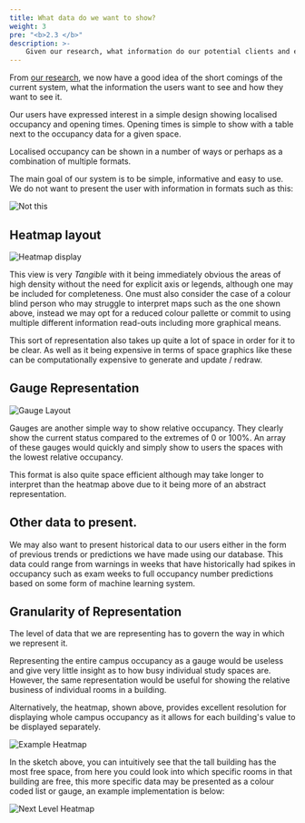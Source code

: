 ```yaml
---
title: What data do we want to show?
weight: 3
pre: "<b>2.3 </b>"
description: >-
    Given our research, what information do our potential clients and end-users want to see?
---
```


From [our research](/research/), we now have a good idea of the short comings of the current system, what the information the users want to see and how they want to see it.

Our users have expressed interest in a simple design showing localised occupancy and opening times. Opening times is simple to show with a table next to the occupancy data for a given space.

Localised occupancy can be shown in a number of ways or perhaps as a combination of multiple formats.

The main goal of our system is to be simple, informative and easy to use. We do not want to present the user with information in formats such as this:

![Not this](/images/uploads/notthis.png)

## Heatmap layout


![Heatmap display](/images/uploads/heatmap2.png)

This view is very *Tangible* with it being immediately obvious the areas of high density without the need for explicit axis or legends, although one may be included for completeness. One must also consider the case of a colour blind person who may struggle to interpret maps such as the one shown above, instead we may opt for a reduced colour pallette or commit to using multiple different information read-outs including more graphical means.

This sort of representation also takes up quite a lot of space in order for it to be clear. As well as it being expensive in terms of space graphics like these can be computationally expensive to generate and update / redraw.


## Gauge Representation 

![Gauge Layout](/images/uploads/gauge.png)

Gauges are another simple way to show relative occupancy. They clearly show the current status compared to the extremes of 0 or 100%. An array of these gauges would quickly and simply show to users the spaces with the lowest relative occupancy.

This format is also quite space efficient although may take longer to interpret than the heatmap above due to it being more of an abstract representation.

## Other data to present.

We may also want to present historical data to our users either in the form of previous trends or predictions we have made using our database. 
This data could range from warnings in weeks that have historically had spikes in occupancy such as exam weeks to full occupancy number predictions based on some form of machine learning system.


## Granularity of Representation

The level of data that we are representing has to govern the way in which we represent it.

Representing the entire campus occupancy as a gauge would be useless and give very little insight as to how busy individual study spaces are. However, the same representation would be useful for showing the relative business of individual rooms in a building. 

Alternatively, the heatmap, shown above, provides excellent resolution for displaying whole campus occupancy as it allows for each building's value to be displayed separately. 

![Example Heatmap](/images/uploads/heatmapdraft-3.jpg)

In the sketch above, you can intuitively see that the tall building has the most free space, from here you could look into which specific rooms in that building are free, this more specific data may be presented as a colour coded list or gauge, an example implementation is below: 

![Next Level Heatmap](/images/uploads/hmid-8.jpg)

